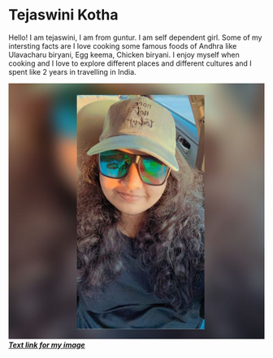 # Tejaswini Kotha
Hello! I am tejaswini, I am from guntur. I am self dependent girl. Some of my intersting facts are I love cooking some famous foods of Andhra like Ulavacharu biryani, Egg keema, Chicken biryani. I enjoy myself when cooking and I love to explore different places and different cultures and I spent like 2 years in travelling in India.


 ![my image](teju.jpeg)
 [***Text link for my image***](teju.jpeg)